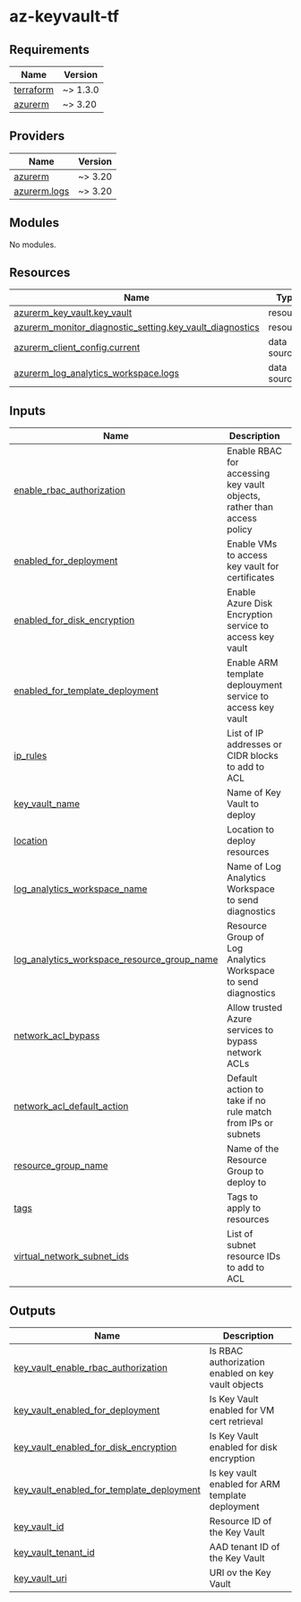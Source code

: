 # az-keyvault-tf
<!-- BEGIN_TF_DOCS -->
## Requirements

| Name | Version |
|------|---------|
| <a name="requirement_terraform"></a> [terraform](#requirement\_terraform) | ~> 1.3.0 |
| <a name="requirement_azurerm"></a> [azurerm](#requirement\_azurerm) | ~> 3.20 |

## Providers

| Name | Version |
|------|---------|
| <a name="provider_azurerm"></a> [azurerm](#provider\_azurerm) | ~> 3.20 |
| <a name="provider_azurerm.logs"></a> [azurerm.logs](#provider\_azurerm.logs) | ~> 3.20 |

## Modules

No modules.

## Resources

| Name | Type |
|------|------|
| [azurerm_key_vault.key_vault](https://registry.terraform.io/providers/hashicorp/azurerm/latest/docs/resources/key_vault) | resource |
| [azurerm_monitor_diagnostic_setting.key_vault_diagnostics](https://registry.terraform.io/providers/hashicorp/azurerm/latest/docs/resources/monitor_diagnostic_setting) | resource |
| [azurerm_client_config.current](https://registry.terraform.io/providers/hashicorp/azurerm/latest/docs/data-sources/client_config) | data source |
| [azurerm_log_analytics_workspace.logs](https://registry.terraform.io/providers/hashicorp/azurerm/latest/docs/data-sources/log_analytics_workspace) | data source |

## Inputs

| Name | Description | Type | Default | Required |
|------|-------------|------|---------|:--------:|
| <a name="input_enable_rbac_authorization"></a> [enable\_rbac\_authorization](#input\_enable\_rbac\_authorization) | Enable RBAC for accessing key vault objects, rather than access policy | `bool` | `true` | no |
| <a name="input_enabled_for_deployment"></a> [enabled\_for\_deployment](#input\_enabled\_for\_deployment) | Enable VMs to access key vault for certificates | `bool` | `true` | no |
| <a name="input_enabled_for_disk_encryption"></a> [enabled\_for\_disk\_encryption](#input\_enabled\_for\_disk\_encryption) | Enable Azure Disk Encryption service to access key vault | `bool` | `true` | no |
| <a name="input_enabled_for_template_deployment"></a> [enabled\_for\_template\_deployment](#input\_enabled\_for\_template\_deployment) | Enable ARM template deplouyment service to access key vault | `bool` | `true` | no |
| <a name="input_ip_rules"></a> [ip\_rules](#input\_ip\_rules) | List of IP addresses or CIDR blocks to add to ACL | `list(string)` | `[]` | no |
| <a name="input_key_vault_name"></a> [key\_vault\_name](#input\_key\_vault\_name) | Name of Key Vault to deploy | `string` | n/a | yes |
| <a name="input_location"></a> [location](#input\_location) | Location to deploy resources | `string` | n/a | yes |
| <a name="input_log_analytics_workspace_name"></a> [log\_analytics\_workspace\_name](#input\_log\_analytics\_workspace\_name) | Name of Log Analytics Workspace to send diagnostics | `string` | n/a | yes |
| <a name="input_log_analytics_workspace_resource_group_name"></a> [log\_analytics\_workspace\_resource\_group\_name](#input\_log\_analytics\_workspace\_resource\_group\_name) | Resource Group of Log Analytics Workspace to send diagnostics | `string` | n/a | yes |
| <a name="input_network_acl_bypass"></a> [network\_acl\_bypass](#input\_network\_acl\_bypass) | Allow trusted Azure services to bypass network ACLs | `string` | `"None"` | no |
| <a name="input_network_acl_default_action"></a> [network\_acl\_default\_action](#input\_network\_acl\_default\_action) | Default action to take if no rule match from IPs or subnets | `string` | `"Deny"` | no |
| <a name="input_resource_group_name"></a> [resource\_group\_name](#input\_resource\_group\_name) | Name of the Resource Group to deploy to | `string` | n/a | yes |
| <a name="input_tags"></a> [tags](#input\_tags) | Tags to apply to resources | `map(string)` | n/a | yes |
| <a name="input_virtual_network_subnet_ids"></a> [virtual\_network\_subnet\_ids](#input\_virtual\_network\_subnet\_ids) | List of subnet resource IDs to add to ACL | `list(string)` | `[]` | no |

## Outputs

| Name | Description |
|------|-------------|
| <a name="output_key_vault_enable_rbac_authorization"></a> [key\_vault\_enable\_rbac\_authorization](#output\_key\_vault\_enable\_rbac\_authorization) | Is RBAC authorization enabled on key vault objects |
| <a name="output_key_vault_enabled_for_deployment"></a> [key\_vault\_enabled\_for\_deployment](#output\_key\_vault\_enabled\_for\_deployment) | Is Key Vault enabled for VM cert retrieval |
| <a name="output_key_vault_enabled_for_disk_encryption"></a> [key\_vault\_enabled\_for\_disk\_encryption](#output\_key\_vault\_enabled\_for\_disk\_encryption) | Is Key Vault enabled for disk encryption |
| <a name="output_key_vault_enabled_for_template_deployment"></a> [key\_vault\_enabled\_for\_template\_deployment](#output\_key\_vault\_enabled\_for\_template\_deployment) | Is key vault enabled for ARM template deployment |
| <a name="output_key_vault_id"></a> [key\_vault\_id](#output\_key\_vault\_id) | Resource ID of the Key Vault |
| <a name="output_key_vault_tenant_id"></a> [key\_vault\_tenant\_id](#output\_key\_vault\_tenant\_id) | AAD tenant ID of the Key Vault |
| <a name="output_key_vault_uri"></a> [key\_vault\_uri](#output\_key\_vault\_uri) | URI ov the Key Vault |
<!-- END_TF_DOCS -->